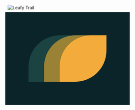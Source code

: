 ![Leafy Trail](https://cssbattle.dev/targets/7.png)

<div class="base">
  <div class="leaf c" ></div>
  <div class="leaf b" ></div>
  <div class="leaf a" ></div>
</div>
<style>
  .base {
    transform: translate(-8px, -8px);
    position: absolute;
    width: 400px;
    height: 300px;
    background: #0B2429;
  }
  .leaf {
    position:absolute;
    width: 150px;
    height: 150px;
    border-radius: 67% 0px;
  }
  .a {
    transform: translate(175px, 75px);
    background: #F3AC3C;
  }
  .b {
    transform: translate(125px, 75px);
    background: #998235;
  }
  .c {
    transform: translate(75px, 75px);
    background: #1A4341;
  }
</style>